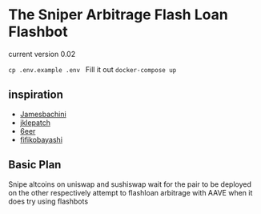 # The Sniper Arbitrage Flash Loan Flashbot

current version 0.02

```cp .env.example .env ```
Fill it out
```docker-compose up```

## inspiration

- [Jamesbachini](https://github.com/jamesbachini/Uniswap-V3-Experiments/blob/main/uniswap-v3-trader.js)
- [jklepatch](https://github.com/jklepatch/eattheblocks/blob/master/screencast/322-uniswap-trading-bot/bot.js)
- [6eer](https://github.com/6eer/uniswap-sushiswap-arbitrage-bot)
- [fifikobayashi](https://github.com/fifikobayashi/AaveV2-BatchFlashDemo)
## Basic Plan
Snipe altcoins on uniswap and sushiswap
wait for the pair to be deployed on the other respectively
attempt to flashloan arbitrage with AAVE when it does
try using flashbots

